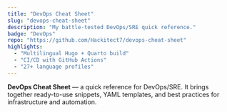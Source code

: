 ```yaml
---
title: "DevOps Cheat Sheet"
slug: "devops-cheat-sheet"
description: "My battle-tested DevOps/SRE quick reference."
badge: "DevOps"
repo: "https://github.com/Hackitect7/devops-cheat-sheet"
highlights:
  - "Multilingual Hugo + Quarto build"
  - "CI/CD with GitHub Actions"
  - "27+ language profiles"
---
```


**DevOps Cheat Sheet** — a quick reference for DevOps/SRE.
It brings together ready-to-use snippets, YAML templates, and best practices for infrastructure and automation.
